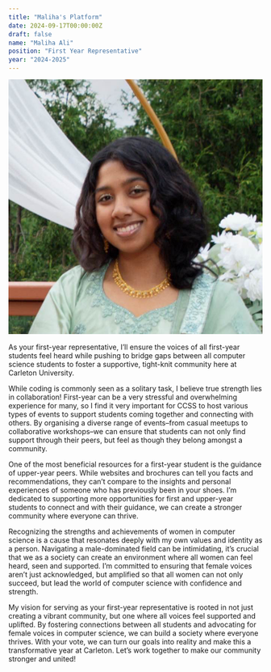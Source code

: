 ```yaml
---
title: "Maliha's Platform"
date: 2024-09-17T00:00:00Z
draft: false
name: "Maliha Ali"
position: "First Year Representative"
year: "2024-2025"
---
```


![Maliha](/images/first_year_reps/2024/maliha.JPG)


As your first-year representative, I’ll ensure the voices of all first-year students feel heard while pushing to bridge gaps between all computer science students to foster a supportive, tight-knit community here at Carleton University.

While coding is commonly seen as a solitary task, I believe true strength lies in collaboration! First-year can be a very stressful and overwhelming experience for many, so I find it very important for CCSS to host various types of events to support students coming together and connecting with others. By organising a diverse range of events–from casual meetups to collaborative workshops–we can ensure that students can not only find support through their peers, but feel as though they belong amongst a community.

One of the most beneficial resources for a first-year student is the guidance of upper-year peers. While websites and brochures can tell you facts and recommendations, they can’t compare to the insights and personal experiences of someone who has previously been in your shoes. I’m dedicated to supporting more opportunities for first and upper-year students to connect and with their guidance, we can create a stronger community where everyone can thrive.

Recognizing the strengths and achievements of women in computer science is a cause that resonates deeply with my own values and identity as a person. Navigating a male-dominated field can be intimidating, it’s crucial that we as a society can create an environment where all women can feel heard, seen and supported. I’m committed to ensuring that female voices aren’t just acknowledged, but amplified so that all women can not only succeed, but lead the world of computer science with confidence and strength.

My vision for serving as your first-year representative is rooted in not just creating a vibrant community, but one where all voices feel supported and uplifted. By fostering connections between all students and advocating for female voices in computer science, we can build a society where everyone thrives. With your vote, we can turn our goals into reality and make this a transformative year at Carleton. Let’s work together to make our community stronger and united!
